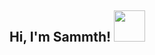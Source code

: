 <h2> Hi, I'm Sammth! <img src="https://media.giphy.com/media/mGcNjsfWAjY5AEZNw6/giphy.gif" width="50"></h2>
